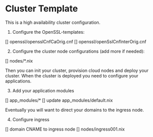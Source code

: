 # Cluster Template

This is a high availability cluster configuration.

1. Configure the OpenSSL-templates:

[] openssl/opensslCnfCaOrig.cnf
[] openssl/openSslCnfInterOrig.cnf

2. Configure the cluster node configurations (add more if needed):

[] nodes/*.nix

Then you can init your cluster, provision cloud nodes and deploy your cluster. When the cluster is deployed you need to configure your applications.

3. Add your application modules

[] app_modules/*
[] update app_modules/default.nix

Eventually you will want to direct your domains to the ingress node.

4. Configure ingress

[] domain CNAME to ingress node
[] nodes/ingress001.nix
